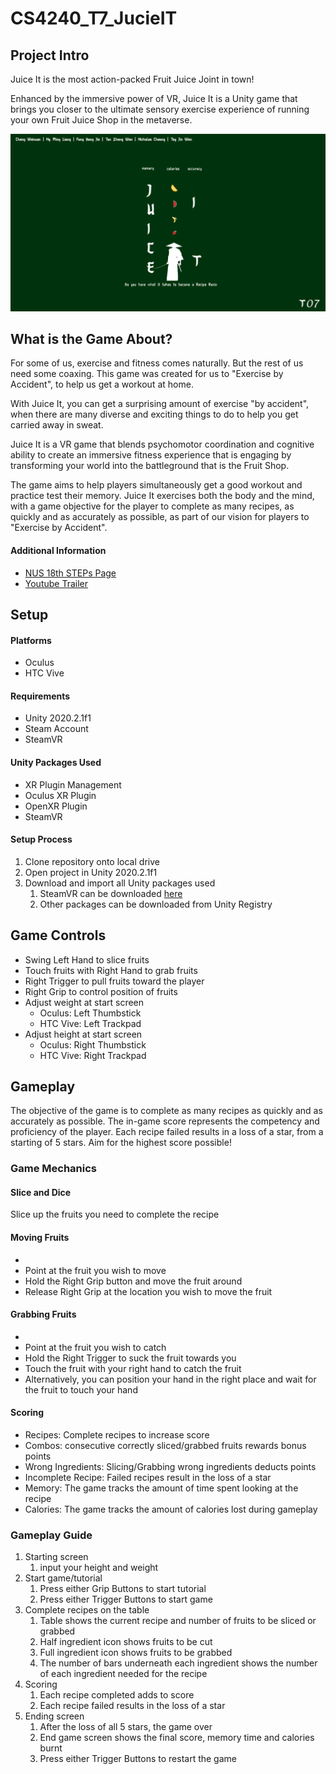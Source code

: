 # CS4240_T7_JucieIT

## Project Intro
Juice It is the most action-packed Fruit Juice Joint in town!  

Enhanced by the immersive power of VR, Juice It is a Unity game that 
brings you closer to the ultimate sensory exercise experience of 
running your own Fruit Juice Shop in the metaverse.

![alt text](Images/Poster_landscape.png)

## What is the Game About?
For some of us, exercise and fitness comes naturally. But the rest of
us need some coaxing. This game was created for us to "Exercise by
Accident", to help us get a workout at home. 

With Juice It, you can get a surprising amount of exercise "by
accident", when there are many diverse and exciting things
to do to help you get carried away in sweat. 

Juice It is a VR game that blends psychomotor coordination and
cognitive ability to create an immersive fitness experience that is
engaging by transforming your world into the battleground that
is the Fruit Shop.

The game aims to help players simultaneously
get a good workout and practice test their memory. Juice It exercises
both the body and the mind, with a game objective for the player to complete as
many recipes, as quickly and as accurately as possible, as part of our vision for 
players to "Exercise by Accident".

#### Additional Information 
* [NUS 18th STEPs Page](https://uvents.nus.edu.sg/event/20th-steps/module/CS4240/project/7)
* [Youtube Trailer](https://youtu.be/iJCVowHiigQ)

## Setup

#### Platforms
* Oculus
* HTC Vive

#### Requirements
* Unity 2020.2.1f1
* Steam Account
* SteamVR

#### Unity Packages Used
* XR Plugin Management
* Oculus XR Plugin
* OpenXR Plugin
* SteamVR

#### Setup Process
1. Clone repository onto local drive
2. Open project in Unity 2020.2.1f1
3. Download and import all Unity packages used
   1. SteamVR can be downloaded [here](https://assetstore.unity.com/packages/tools/integration/steamvr-plugin-32647)
   2. Other packages can be downloaded from Unity Registry

## Game Controls
* Swing Left Hand to slice fruits
* Touch fruits with Right Hand to grab fruits
* Right Trigger to pull fruits toward the player
* Right Grip to control position of fruits
* Adjust weight at start screen
  * Oculus: Left Thumbstick
  * HTC Vive: Left Trackpad
* Adjust height at start screen
  * Oculus: Right Thumbstick
  * HTC Vive: Right Trackpad

## Gameplay
The objective of the game is to complete as many recipes as quickly
and as accurately as possible. 
The in-game score represents the competency and proficiency of the player.
Each recipe failed results in a loss of a star, from a starting of 5 stars.
Aim for the highest score possible!

### Game Mechanics
#### Slice and Dice
Slice up the fruits you need to complete the recipe

#### Moving Fruits
* 
* Point at the fruit you wish to move
* Hold the Right Grip button and move the fruit around
* Release Right Grip at the location you wish to move the fruit

#### Grabbing Fruits
* 
* Point at the fruit you wish to catch 
* Hold the Right Trigger to suck the fruit towards you
* Touch the fruit with your right hand to catch the fruit 
* Alternatively, you can position your hand in the right place and wait for the fruit to touch your hand

#### Scoring
* Recipes: Complete recipes to increase score
* Combos: consecutive correctly sliced/grabbed fruits rewards bonus points
* Wrong Ingredients: Slicing/Grabbing wrong ingredients deducts points
* Incomplete Recipe: Failed recipes result in the loss of a star
* Memory: The game tracks the amount of time spent looking at the recipe
* Calories: The game tracks the amount of calories lost during gameplay

### Gameplay Guide
1. Starting screen
   1. input your height and weight
2. Start game/tutorial
   1. Press either Grip Buttons to start tutorial
   2. Press either Trigger Buttons to start game
3. Complete recipes on the table
   1. Table shows the current recipe and number of fruits to be sliced or grabbed
   2. Half ingredient icon shows fruits to be cut
   3. Full ingredient icon shows fruits to be grabbed
   4. The number of bars underneath each ingredient shows the number of each ingredient needed for the recipe
4. Scoring
   1. Each recipe completed adds to score
   2. Each recipe failed results in the loss of a star
5. Ending screen
   1. After the loss of all 5 stars, the game over
   2. End game screen shows the final score, memory time and calories burnt
   3. Press either Trigger Buttons to restart the game
